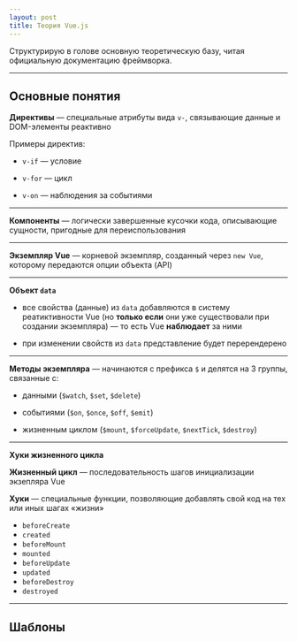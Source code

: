 ```yaml
---
layout: post
title: Теория Vue.js
---
```


Структурирую в голове основную теоретическую базу, читая официальную документацию фреймворка.

---

<h2 class="post__small-heading">Основные понятия</h2>

**Директивы** — специальные атрибуты вида `v-`, связывающие данные и DOM-элементы реактивно

Примеры директив:

* `v-if` — условие

* `v-for` — цикл

* `v-on` — наблюдения за событиями

<hr class="small">

**Компоненты** — логически завершенные кусочки кода, описывающие сущности, пригодные для переиспользования

<hr class="small">

**Экземпляр Vue** — корневой экземпляр, созданный через `new Vue`, которому передаются опции объекта (API)

<hr class="small">

**Объект `data`**

* все свойства (данные) из `data` добавляются в систему реатиктивности Vue (но **только если** они уже существовали при создании экземпляра) — то есть Vue **наблюдает** за ними

* при изменении свойств из `data` представление будет перерендерено

<hr class="small">

**Методы экземпляра** — начинаются с префикса `$` и делятся на 3 группы, связанные с:

* данными (`$watch`, `$set`, `$delete`)

* событиями (`$on`, `$once`, `$off`, `$emit`)

* жизненным циклом (`$mount`, `$forceUpdate`, `$nextTick`, `$destroy`)

<hr class="small">

**Хуки жизненного цикла**

<b>Жизненный цикл</b> — последовательность шагов инициализации экзепляра Vue

<b>Хуки</b> — специальные функции, позволяющие добавлять свой код на тех или иных шагах «жизни»

* `beforeCreate`
* `created`
* `beforeMount`
* `mounted`
* `beforeUpdate`
* `updated`
* `beforeDestroy`
* `destroyed`

---

<h2 class="post__small-heading">Шаблоны</h2>
